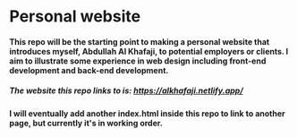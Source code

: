 # Personal website
#### This repo will be the starting point to making a personal website that introduces myself, Abdullah Al Khafaji, to potential employers or clients. I aim to illustrate some experience in web design including front-end development and back-end development. 
##### The website this repo links to is: https://alkhafaji.netlify.app/

#### I will eventually add another index.html inside this repo to link to another page, but currently it's in working order.
